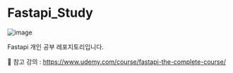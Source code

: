 # Fastapi_Study

![image](https://github.com/min731/Fastapi_Study/assets/115389344/248fe96d-ac46-4848-b23c-16d35ae376ec)

Fastapi 개인 공부 레포지토리입니다.

📒 참고 강의 : https://www.udemy.com/course/fastapi-the-complete-course/ 
